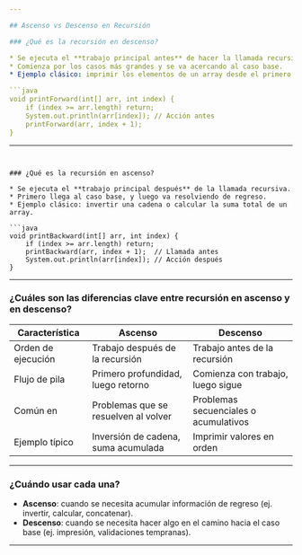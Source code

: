 ```yaml
---

## Ascenso vs Descenso en Recursión

### ¿Qué es la recursión en descenso?

* Se ejecuta el **trabajo principal antes** de hacer la llamada recursiva.
* Comienza por los casos más grandes y se va acercando al caso base.
* Ejemplo clásico: imprimir los elementos de un array desde el primero hasta el último.

```java
void printForward(int[] arr, int index) {
    if (index >= arr.length) return;
    System.out.println(arr[index]); // Acción antes
    printForward(arr, index + 1);
}
```

---
```


### ¿Qué es la recursión en ascenso?

* Se ejecuta el **trabajo principal después** de la llamada recursiva.
* Primero llega al caso base, y luego va resolviendo de regreso.
* Ejemplo clásico: invertir una cadena o calcular la suma total de un array.

```java
void printBackward(int[] arr, int index) {
    if (index >= arr.length) return;
    printBackward(arr, index + 1);  // Llamada antes
    System.out.println(arr[index]); // Acción después
}
```

---

### ¿Cuáles son las diferencias clave entre recursión en ascenso y en descenso?

| Característica     | Ascenso                              | Descenso                              |
| ------------------ | ------------------------------------ | ------------------------------------- |
| Orden de ejecución | Trabajo después de la recursión      | Trabajo antes de la recursión         |
| Flujo de pila      | Primero profundidad, luego retorno   | Comienza con trabajo, luego sigue     |
| Común en           | Problemas que se resuelven al volver | Problemas secuenciales o acumulativos |
| Ejemplo típico     | Inversión de cadena, suma acumulada  | Imprimir valores en orden             |

---

### ¿Cuándo usar cada una?

* **Ascenso**: cuando se necesita acumular información de regreso (ej. invertir, calcular, concatenar).
* **Descenso**: cuando se necesita hacer algo en el camino hacia el caso base (ej. impresión, validaciones tempranas).

---
